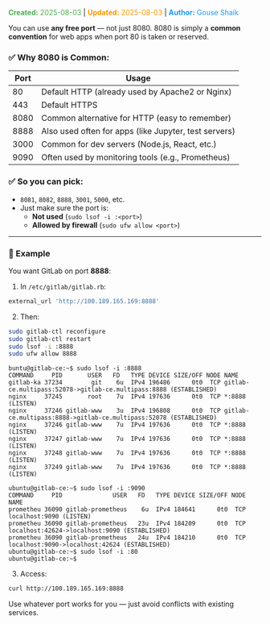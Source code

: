 <span style="color:#4caf50;"><b>Created:</b> 2025-08-03</span> | <span style="color:#ff9800;"><b>Updated:</b> 2025-08-03</span> | <span style="color:#2196f3;"><b>Author:</b> Gouse Shaik</span>

You can use **any free port** — not just 8080. 8080 is simply a **common convention** for web apps when port 80 is taken or reserved.
### ✅ Why 8080 is Common:

|Port|Usage|
|---|---|
|80|Default HTTP (already used by Apache2 or Nginx)|
|443|Default HTTPS|
|8080|Common alternative for HTTP (easy to remember)|
|8888|Also used often for apps (like Jupyter, test servers)|
|3000|Common for dev servers (Node.js, React, etc.)|
|9090|Often used by monitoring tools (e.g., Prometheus)|

### ✅ So you can pick:

- `8081`, `8082`, `8888`, `3001`, `5000`, etc.
- Just make sure the port is:
    - **Not used** (`sudo lsof -i :<port>`)
    - **Allowed by firewall** (`sudo ufw allow <port>`)

---

### 🔄 Example

You want GitLab on port **8888**:

1. In `/etc/gitlab/gitlab.rb`:
```ruby
external_url 'http://100.189.165.169:8888'
```
    
2. Then:
```bash
sudo gitlab-ctl reconfigure
sudo gitlab-ctl restart
sudo lsof -i :8888
sudo ufw allow 8888
```

```Shell
buntu@gitlab-ce:~$ sudo lsof -i :8888
COMMAND     PID       USER   FD   TYPE DEVICE SIZE/OFF NODE NAME
gitlab-ka 37234        git    6u  IPv4 196486      0t0  TCP gitlab-ce.multipass:52078->gitlab-ce.multipass:8888 (ESTABLISHED)
nginx     37245       root    7u  IPv4 197636      0t0  TCP *:8888 (LISTEN)
nginx     37246 gitlab-www    3u  IPv4 196808      0t0  TCP gitlab-ce.multipass:8888->gitlab-ce.multipass:52078 (ESTABLISHED)
nginx     37246 gitlab-www    7u  IPv4 197636      0t0  TCP *:8888 (LISTEN)
nginx     37247 gitlab-www    7u  IPv4 197636      0t0  TCP *:8888 (LISTEN)
nginx     37248 gitlab-www    7u  IPv4 197636      0t0  TCP *:8888 (LISTEN)
nginx     37249 gitlab-www    7u  IPv4 197636      0t0  TCP *:8888 (LISTEN)

ubuntu@gitlab-ce:~$ sudo lsof -i :9090
COMMAND     PID              USER   FD   TYPE DEVICE SIZE/OFF NODE NAME
prometheu 36090 gitlab-prometheus    6u  IPv4 184641      0t0  TCP localhost:9090 (LISTEN)
prometheu 36090 gitlab-prometheus   23u  IPv4 184209      0t0  TCP localhost:42624->localhost:9090 (ESTABLISHED)
prometheu 36090 gitlab-prometheus   24u  IPv4 184210      0t0  TCP localhost:9090->localhost:42624 (ESTABLISHED)
ubuntu@gitlab-ce:~$ sudo lsof -i :80
ubuntu@gitlab-ce:~$ 
```
   
3. Access:
```bash
curl http://100.189.165.169:8888
```


Use whatever port works for you — just avoid conflicts with existing services.